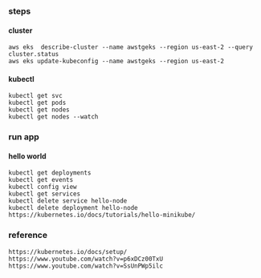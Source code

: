 ### steps

#### cluster 
```
aws eks  describe-cluster --name awstgeks --region us-east-2 --query cluster.status 
aws eks update-kubeconfig --name awstgeks --region us-east-2
```

#### kubectl
```
kubectl get svc
kubectl get pods 
kubectl get nodes
kubectl get nodes --watch
```

### run app

#### hello world
```
kubectl get deployments
kubectl get events
kubectl config view
kubectl get services
kubectl delete service hello-node
kubectl delete deployment hello-node
https://kubernetes.io/docs/tutorials/hello-minikube/
```



### reference
```
https://kubernetes.io/docs/setup/
https://www.youtube.com/watch?v=p6xDCz00TxU
https://www.youtube.com/watch?v=SsUnPWp5ilc
```
